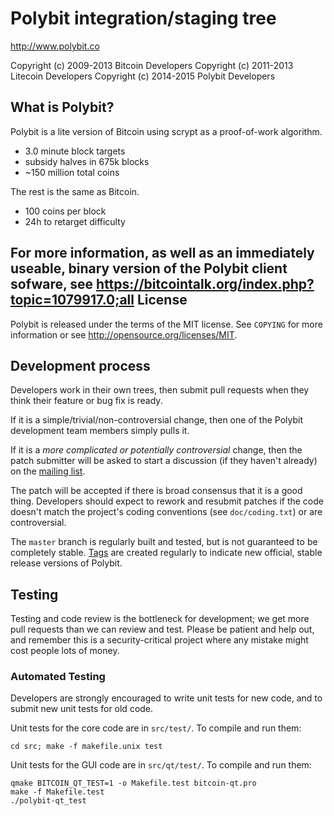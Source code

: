 Polybit integration/staging tree
================================

http://www.polybit.co

Copyright (c) 2009-2013 Bitcoin Developers
Copyright (c) 2011-2013 Litecoin Developers
Copyright (c) 2014-2015 Polybit Developers


What is Polybit?
----------------

Polybit is a lite version of Bitcoin using scrypt as a proof-of-work algorithm.
 - 3.0 minute block targets
 - subsidy halves in 675k blocks 
 - ~150 million total coins

The rest is the same as Bitcoin.
 - 100 coins per block
 - 24h to retarget difficulty

For more information, as well as an immediately useable, binary version of
the Polybit client sofware, see https://bitcointalk.org/index.php?topic=1079917.0;all
License
-------

Polybit is released under the terms of the MIT license. See `COPYING` for more
information or see http://opensource.org/licenses/MIT.

Development process
-------------------

Developers work in their own trees, then submit pull requests when they think
their feature or bug fix is ready.

If it is a simple/trivial/non-controversial change, then one of the Polybit
development team members simply pulls it.

If it is a *more complicated or potentially controversial* change, then the patch
submitter will be asked to start a discussion (if they haven't already) on the
[mailing list](http://sourceforge.net/mailarchive/forum.php?forum_name=bitcoin-development).

The patch will be accepted if there is broad consensus that it is a good thing.
Developers should expect to rework and resubmit patches if the code doesn't
match the project's coding conventions (see `doc/coding.txt`) or are
controversial.

The `master` branch is regularly built and tested, but is not guaranteed to be
completely stable. [Tags](https://github.com/bitcoin/bitcoin/tags) are created
regularly to indicate new official, stable release versions of Polybit.

Testing
-------

Testing and code review is the bottleneck for development; we get more pull
requests than we can review and test. Please be patient and help out, and
remember this is a security-critical project where any mistake might cost people
lots of money.

### Automated Testing

Developers are strongly encouraged to write unit tests for new code, and to
submit new unit tests for old code.

Unit tests for the core code are in `src/test/`. To compile and run them:

    cd src; make -f makefile.unix test

Unit tests for the GUI code are in `src/qt/test/`. To compile and run them:

    qmake BITCOIN_QT_TEST=1 -o Makefile.test bitcoin-qt.pro
    make -f Makefile.test
    ./polybit-qt_test

